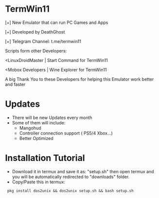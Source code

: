 # TermWin11
[+] New Emulator that can run PC Games and Apps

[+] Developed by DeathGhost

[+] Telegram Channel: t.me/termwin11

Scripts form other Developers:

<LinuxDroidMaster | Start Command for TermWin11

<Mobox Developers | Wine Explorer for TermWin11

A big Thank You to these Developers for helping this Emulator work better and faster


# Updates 
- There will be new Updates every month
- Some of them will include:
  + Mangohud
  + Controller connection support ( PS5/4 Xbox...)
  + Better Optimized

# Installation Tutorial
- Download it in termux and save it as: "setup.sh" then open termux and you will be automatically redirected to "downloads" folder.
- Copy/Paste this in termux:
```
 pkg install dos2unix && dos2unix setup.sh && bash setup.sh
